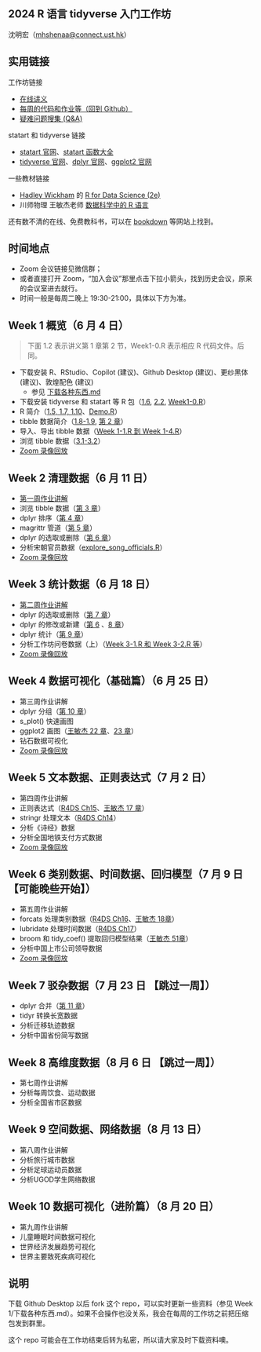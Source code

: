 ## 2024 R 语言 tidyverse 入门工作坊

<!-- [点击回到 Github](https://github.com/socimh/2024-Summer-R-Workshop) -->

沈明宏（[mhshenaa\@connect.ust.hk](mailto:mhshenaa@connect.ust.hk)）

## 实用链接

工作坊链接

-   [在线讲义](https://socimh.github.io/intro2tidy/)
-   [每周的代码和作业等（回到 Github）](https://github.com/socimh/2024-Summer-R-Workshop)
-   [疑难问题搜集 (Q&A)](https://docs.qq.com/doc/DZWdQREVuUEtTV0l4?scene=45af37bc0fcf6a8f5e1ec050JkZHs1)

statart 和 tidyverse 链接

-   [statart 官网](https://socimh.github.io/statart/index.html)、[statart 函数大全](https://socimh.github.io/statart/reference/index.html)
-   [tidyverse 官网](https://www.tidyverse.org/packages/)、[dplyr 官网](https://dplyr.tidyverse.org/)、[ggplot2 官网](https://ggplot2.tidyverse.org/)

一些教材链接

-   [Hadley Wickham](https://hadley.nz/) 的 [R for Data Science (2e)](https://r4ds.hadley.nz/) <!-- 北大数学 李东风老师 [R 语言教程](https://www.math.pku.edu.cn/teachers/lidf/docs/Rbook/html/_Rbook/index.html) -->
-   川师物理 王敏杰老师 [数据科学中的 R 语言](https://bookdown.org/wangminjie/R4DS/author.html)

还有数不清的在线、免费教科书，可以在 [bookdown](https://bookdown.org/home/archive/) 等网站上找到。

## 时间地点

-   Zoom 会议链接见微信群；
-   或者直接打开 Zoom，“加入会议”那里点击下拉小箭头，找到历史会议，原来的会议室进去就行。
-   时间一般是每周二晚上 19:30-21:00，具体以下方为准。

## Week 1 概览（6 月 4 日）

> 下面 1.2 表示讲义第 1 章第 2 节，Week1-0.R 表示相应 R 代码文件。后同。

-   下载安装 R、RStudio、Copilot (建议)、Github Desktop (建议)、更纱黑体 (建议)、敦煌配色 (建议)
    -   参见 [下载各种东西.md](https://github.com/socimh/2024-Summer-R-Workshop/blob/main/Week%201/%E4%B8%8B%E8%BD%BD%E5%90%84%E7%A7%8D%E4%B8%9C%E8%A5%BF.md)
-   下载安装 tidyverse 和 statart 等 R 包（[1.6](https://socimh.github.io/intro2tidy/intro.html), [2.2](https://socimh.github.io/intro2tidy/tibble.html), [Week1-0.R](https://github.com/socimh/2024-Summer-R-Workshop/blob/main/Week%201/Week1-0.%20install_packages.R)）
-   R 简介（[1.5, 1.7, 1.10](https://socimh.github.io/intro2tidy/intro.html)、[Demo.R](https://github.com/socimh/2024-Summer-R-Workshop/blob/main/Week%201/Week%201.%20Demo.R)）
-   tibble 数据简介（[1.8-1.9](https://socimh.github.io/intro2tidy/intro.html), [第 2 章](https://socimh.github.io/intro2tidy/tibble.html)）
-   导入、导出 tibble 数据（[Week 1-1.R 到 Week 1-4.R](https://github.com/socimh/2024-Summer-R-Workshop/tree/main/Week%201)）
-   浏览 tibble 数据（[3.1-3.2](https://socimh.github.io/intro2tidy/dplyr-skim.html)）
-   [Zoom 录像回放](https://hkust.zoom.us/rec/share/BctFpkiuSJ-Fu_My1Iu4FZjspod3VcfE2hc8B8Llf2VXzjyNbvurA4cLjx_09zkw.u9NJYutAgH8op6MG)

## Week 2 清理数据（6 月 11 日）

-   [第一周作业讲解](https://github.com/socimh/2024-Summer-R-Workshop/blob/main/Week%201/Week%201%20Assignment/Week1%20Assignment%20Solution.R)
-   浏览 tibble 数据（[第 3 章](https://socimh.github.io/intro2tidy/dplyr-skim.html)）
-   dplyr 排序（[第 4 章](https://socimh.github.io/intro2tidy/dplyr-sort.html)）
-   magrittr 管道（[第 5 章](https://socimh.github.io/intro2tidy/dplyr-pipe.html)）
-   dplyr 的选取或删除（[第 6 章](https://socimh.github.io/intro2tidy/dplyr-grammar.html)）
-   分析宋朝官员数据（[explore_song_officials.R](https://github.com/socimh/2024-Summer-R-Workshop/blob/main/Week%202/explore_Song_officials.R)）
-   [Zoom 录像回放](https://hkust.zoom.us/rec/share/2Cx0Gtdakqu7yJu17TcsRHJUOBXU02aQnMaCVpCvjGZxlECuXth9Gj3OgbSnpQiL.j6BskjhHfKlC-fBl)

## Week 3 统计数据（6 月 18 日）

-   [第二周作业讲解](https://github.com/socimh/2024-Summer-R-Workshop/blob/main/Week%202/Week%202%20Assignment/Week2%20Assignment%20Solution.R)
-   dplyr 的选取或删除（[第 7 章](https://socimh.github.io/intro2tidy/dplyr-select.html)）
-   dplyr 的修改或新建（[第 6](https://socimh.github.io/intro2tidy/dplyr-grammar.html) 、[8 章](https://socimh.github.io/intro2tidy/dplyr-mutate.html)）
-   dplyr 统计（[第 9 章](https://socimh.github.io/intro2tidy/dplyr-stat.html)）
-   分析工作坊问卷数据（上）（[Week 3-1.R 和 Week 3-2.R 等](https://github.com/socimh/2024-Summer-R-Workshop/tree/main/Week%203)）
-   [Zoom 录像回放](https://hkust.zoom.us/rec/share/c8RFitwNXUyxM8MRbmcLDL0qmWqPlMA1iH-eyHifK8yl2p10OwJpnySfMgNb65cS.Fg8sUFwgyaqos3ew)

## Week 4 数据可视化（基础篇）（6 月 25 日）

-   第三周作业讲解
-   dplyr 分组（[第 10 章](https://socimh.github.io/intro2tidy/dplyr-group.html)）
-   s_plot() 快速画图
-   ggplot2 画图（[王敏杰 22 章](https://bookdown.org/wangminjie/R4DS/tidyverse-ggplot2-geom.html)、[23 章](https://bookdown.org/wangminjie/R4DS/tidyverse-ggplot2-scales.html)）
-   钻石数据可视化
-   [Zoom 录像回放](https://hkust.zoom.us/rec/share/bQ2yYwWnKJ6Ng60yUnEXaj-8T43NHJaBKVJVsizWzndIdEqxMhWLRmTcNOZHctDm.9IEfH2V9g-kKONxv)

## Week 5 文本数据、正则表达式（7 月 2 日）

-   第四周作业讲解
-   正则表达式（[R4DS Ch15](https://r4ds.hadley.nz/regexps)、[王敏杰 17 章](https://bookdown.org/wangminjie/R4DS/tidyverse-stringr.html)）
-   stringr 处理文本（[R4DS Ch14](https://r4ds.hadley.nz/strings.html)）
-   分析《诗经》数据
-   分析全国地铁支付方式数据
-   [Zoom 录像回放](https://hkust.zoom.us/rec/share/xqBg8WBZIw3a9XlDmQh5dRK9bGCSys8cq8Hs_5roVsrNsk6SO_t_N-D-rdWsAVvF.eS81LV9CgQUzM7L1)

## Week 6 类别数据、时间数据、回归模型（7 月 9 日 【可能晚些开始】）

-   第五周作业讲解
-   forcats 处理类别数据（[R4DS Ch16](https://r4ds.hadley.nz/factors)、[王敏杰 18章](https://bookdown.org/wangminjie/R4DS/tidyverse-forcats.html)）
-   lubridate 处理时间数据（[R4DS Ch17](https://r4ds.hadley.nz/datetimes)）
-   broom 和 tidy_coef() 提取回归模型结果（[王敏杰 51章](https://bookdown.org/wangminjie/R4DS/tidystats-broom.html)）
-   分析中国上市公司领导数据
-   [Zoom 录像回放](https://hkust.zoom.us/rec/share/Szb_FgVKYMf-XrAxRCJ7gN1beys_S7_m3KDk4OLGioMCCLJIeO6Y29hyb790dJAg.5uUPdRtvwoQtwe8H)

## Week 7 驳杂数据（7 月 23 日 【跳过一周】）

-   dplyr 合并（[第 11 章](https://socimh.github.io/intro2tidy/dplyr-join.html)）
-   tidyr 转换长宽数据
-   分析迁移轨迹数据
-   分析中国省份简写数据

## Week 8 高维度数据（8 月 6 日 【跳过一周】）

-   第七周作业讲解
-   分析每周饮食、运动数据
-   分析全国省市区数据

## Week 9 空间数据、网络数据（8 月 13 日）

-   第八周作业讲解
-   分析旅行城市数据
-   分析足球运动员数据
-   分析UGOD学生网络数据

## Week 10 数据可视化（进阶篇）（8 月 20 日）

-   第九周作业讲解
-   儿童睡眠时间数据可视化
-   世界经济发展趋势可视化
-   世界主要致死疾病可视化

## 说明

下载 Github Desktop 以后 fork 这个 repo，可以实时更新一些资料（参见 Week 1/下载各种东西.md）。如果不会操作也没关系，我会在每周的工作坊之前把压缩包发到群里。

这个 repo 可能会在工作坊结束后转为私密，所以请大家及时下载资料噢。
